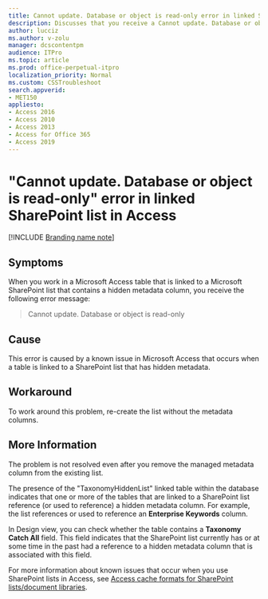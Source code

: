 ```yaml
---
title: Cannot update. Database or object is read-only error in linked SharePoint list in Access
description: Discusses that you receive a Cannot update. Database or object is read-only error message if a SharePoint list contains a hidden metadata column in Access. Provides a workaround.
author: lucciz
ms.author: v-zolu
manager: dcscontentpm
audience: ITPro 
ms.topic: article 
ms.prod: office-perpetual-itpro
localization_priority: Normal
ms.custom: CSSTroubleshoot
search.appverid: 
- MET150
appliesto:
- Access 2016
- Access 2010
- Access 2013
- Access for Office 365
- Access 2019
---
```


# "Cannot update. Database or object is read-only" error in linked SharePoint list in Access

[!INCLUDE [Branding name note](../../../includes/branding-name-note.md)]

##  Symptoms

When you work in a Microsoft Access table that is linked to a Microsoft SharePoint list that contains a hidden metadata column, you receive the following error message:

> Cannot update. Database or object is read-only

##  Cause

This error is caused by a known issue in Microsoft Access that occurs when a table is linked to a SharePoint list that has hidden metadata.

##  Workaround

To work around this problem, re-create the list without the metadata columns.

##  More Information

The problem is not resolved even after you remove the managed metadata column from the existing list.

The presence of the "TaxonomyHiddenList" linked table within the database indicates that one or more of the tables that are linked to a SharePoint list reference (or used to reference) a hidden metadata column. For example, the list references or used to reference an **Enterprise Keywords** column.

In Design view, you can check whether the table contains a **Taxonomy Catch All** field. This field indicates that the SharePoint list currently has or at some time in the past had a reference to a hidden metadata column that is associated with this field.

For more information about known issues that occur when you use SharePoint lists in Access, see [Access cache formats for SharePoint lists/document libraries](https://support.microsoft.com/help/3200688).